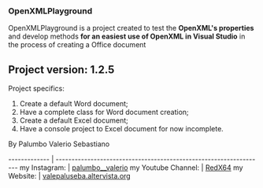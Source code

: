 ### OpenXMLPlayground 

OpenXMLPlayground is a project created to test the **OpenXML's properties** and
develop methods **for an easiest use of OpenXML in Visual Studio** in the process 
of creating a Office document

Project version: **1.2.5**
--------------------------------
Project specifics:
1. Create a default Word document;
2. Have a complete class for Word document creation;
3. Create a default Excel document;
4. Have a console project to Excel document for now incomplete.

By Palumbo Valerio Sebastiano

------------- | ------------------------------------------------------------------
my Instagram: | [palumbo__valerio](https://www.instagram.com/palumbo__valerio/)
my Youtube Channel: | [RedX64](https://www.youtube.com/channel/UCWOLxDm6jrNPUvrkjsRmscg?view_as=subscriber)
my Website: | [valepaluseba.altervista.org](https://valepaluseba.altervista.org/)

